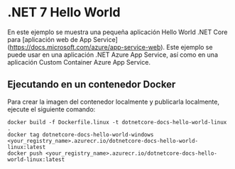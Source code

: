 # .NET 7 Hello World

En este ejemplo se muestra una pequeña aplicación Hello World .NET Core para [aplicación web de App Service] (https://docs.microsoft.com/azure/app-service-web). Este ejemplo se puede usar en una aplicación .NET Azure App Service, así como en una aplicación Custom Container Azure App Service.

## Ejecutando en un contenedor Docker

Para crear la imagen del contenedor localmente y publicarla localmente, ejecute el siguiente comando:

```docker
docker build -f Dockerfile.linux -t dotnetcore-docs-hello-world-linux . 
docker tag dotnetcore-docs-hello-world-windows <your_registry_name>.azurecr.io/dotnetcore-docs-hello-world-linux:latest
docker push <your_registry_name>.azurecr.io/dotnetcore-docs-hello-world-linux:latest
```